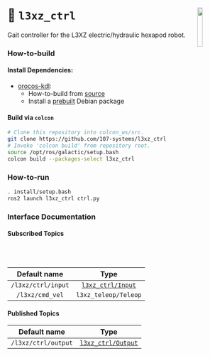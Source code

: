 <a href="https://107-systems.org/"><img align="right" src="https://raw.githubusercontent.com/107-systems/.github/main/logo/107-systems.png" width="15%"></a>
:floppy_disk: `l3xz_ctrl`
=========================

Gait controller for the L3XZ electric/hydraulic hexapod robot.

### How-to-build
#### Install Dependencies:
* [orocos-kdl](https://github.com/orocos/orocos_kinematics_dynamics):
  * How-to-build from [source](https://github.com/orocos/orocos_kinematics_dynamics/blob/master/orocos_kdl/INSTALL.md)
  * Install a [prebuilt](https://github.com/107-systems/orocos-kdl-debian) Debian package
#### Build via `colcon`
```bash
# Clone this repository into colcon_ws/src.
git clone https://github.com/107-systems/l3xz_ctrl
# Invoke 'colcon build' from repository root.
source /opt/ros/galactic/setup.bash
colcon build --packages-select l3xz_ctrl
```

### How-to-run
```bash
. install/setup.bash
ros2 launch l3xz_ctrl ctrl.py
```

### Interface Documentation
#### Subscribed Topics
| Default name | Type |
|:-:|:-:|
| `/l3xz/ctrl/input` | [`l3xz_ctrl/Input`](msg/input/Input.msg) |
| `/l3xz/cmd_vel` | `l3xz_teleop/Teleop` |

#### Published Topics
| Default name | Type |
|:-:|:-:|
| `/l3xz/ctrl/output` | [`l3xz_ctrl/Output`](msg/output/Output.msg) |

